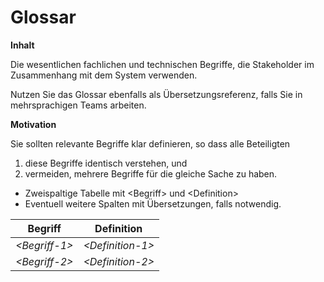 # Glossar

**Inhalt**

Die wesentlichen fachlichen und technischen Begriffe, die Stakeholder im
Zusammenhang mit dem System verwenden.

Nutzen Sie das Glossar ebenfalls als Übersetzungsreferenz, falls Sie in
mehrsprachigen Teams arbeiten.

**Motivation**

Sie sollten relevante Begriffe klar definieren, so dass alle Beteiligten

1. diese Begriffe identisch verstehen, und
2. vermeiden, mehrere Begriffe für die gleiche Sache zu haben.

- Zweispaltige Tabelle mit \<Begriff\> und \<Definition\>
- Eventuell weitere Spalten mit Übersetzungen, falls notwendig.

| Begriff         | Definition         |
| --------------- | ------------------ |
| *\<Begriff-1\>* | *\<Definition-1\>* |
| *\<Begriff-2\>* | *\<Definition-2\>* |
